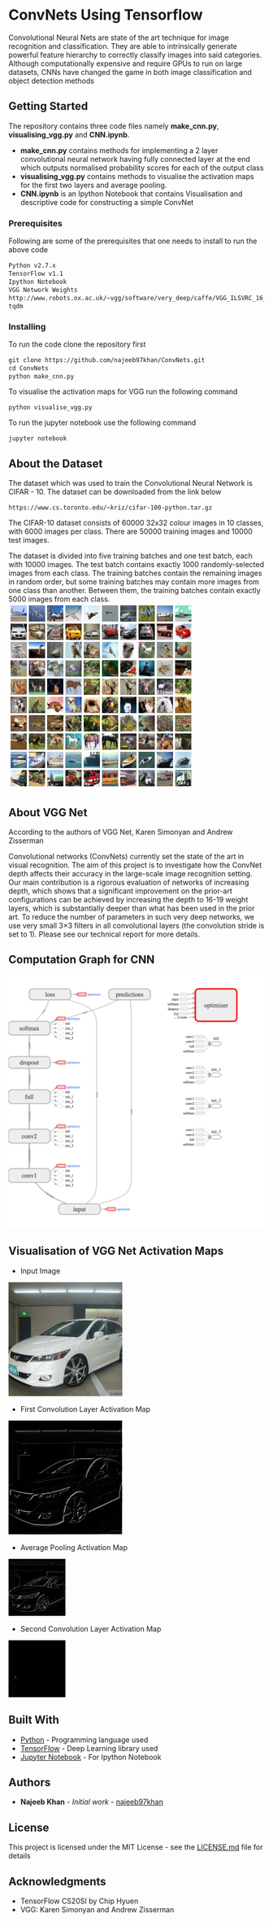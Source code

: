 # ConvNets Using Tensorflow

Convolutional Neural Nets are state of the art technique for image recognition and classification. They are able to intrinsically generate powerful feature hierarchy to correctly classify images into said categories. Although computationally expensive and require GPUs to run on large datasets, CNNs have changed the game in both image classification and object detection methods

## Getting Started

The repository contains three code files namely **make\_cnn.py**, **visualising\_vgg.py** and **CNN.ipynb**. 
* **make_cnn.py** contains methods for implementing a 2 layer convolutional neural network having fully connected layer at the end which outputs normalised probability scores for each of the output class
* **visualising\_vgg.py** contains methods to visualise the activation maps for the first two layers and average pooling.
* **CNN.ipynb** is an Ipython Notebook that contains Visualisation and descriptive code for constructing a simple ConvNet

### Prerequisites

Following are some of the prerequisites that one needs to install to run the above code

```
Python v2.7.x
TensorFlow v1.1
Ipython Notebook
VGG Network Weights 
http://www.robots.ox.ac.uk/~vgg/software/very_deep/caffe/VGG_ILSVRC_16_layers.caffemodel
tqdm
```

### Installing

To run the code clone the repository first

```
git clone https://github.com/najeeb97khan/ConvNets.git
cd ConvNets
python make_cnn.py
```

To visualise the activation maps for VGG run the following command

```
python visualise_vgg.py
```

To run the jupyter notebook use the following command

```
jupyter notebook
```

## About the Dataset

The dataset which was used to train the Convolutional Neural Network is CIFAR - 10. The dataset can be downloaded from the link below

```
https://www.cs.toronto.edu/~kriz/cifar-100-python.tar.gz
```
The CIFAR-10 dataset consists of 60000 32x32 colour images in 10 classes, with 6000 images per class. There are 50000 training images and 10000 test images. 

The dataset is divided into five training batches and one test batch, each with 10000 images. The test batch contains exactly 1000 randomly-selected images from each class. The training batches contain the remaining images in random order, but some training batches may contain more images from one class than another. Between them, the training batches contain exactly 5000 images from each class. 
![CIFAR-10 dataset](images/cifar-10.png)


## About VGG Net
According to the authors of VGG Net, Karen Simonyan and Andrew Zisserman

Convolutional networks (ConvNets) currently set the state of the art in visual recognition. 
The aim of this project is to investigate how the ConvNet depth affects their accuracy in the large-scale image recognition setting. 
Our main contribution is a rigorous evaluation of networks of increasing depth, which shows that a significant improvement on the prior-art configurations can be achieved by increasing the depth to 16-19 weight layers, which is substantially deeper than what has been used in the prior art. To reduce the number of parameters in such very deep networks, we use very small 3×3 filters in all convolutional layers (the convolution stride is set to 1). Please see our technical report for more details.


## Computation Graph for CNN
![graph](images/graph.png)

## Visualisation of VGG Net Activation Maps

* Input Image

![Input Image](images/car.jpg)

* First Convolution Layer Activation Map

![CONV1_1](images/conv1_1_1.jpg)

* Average Pooling Activation Map

![AVG_POOL](images/avg_pool1.jpg)

* Second Convolution Layer Activation Map

![CONV2_1](images/conv2_1_1.jpg)

## Built With

* [Python](https://www.python.org/) - Programming language used
* [TensorFlow](https://www.tensorflow.org//) - Deep Learning library used
* [Jupyter Notebook](http://jupyter.org/) - For Ipython Notebook


## Authors

* **Najeeb Khan** - *Initial work* - [najeeb97khan](https://github.com/najeeb97khan)


## License

This project is licensed under the MIT License - see the [LICENSE.md](LICENSE.md) file for details

## Acknowledgments

* TensorFlow CS20SI by Chip Hyuen
* VGG: Karen Simonyan and Andrew Zisserman
